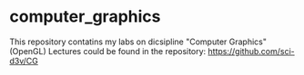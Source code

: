 # computer_graphics
This repository contatins my labs on dicsipline "Computer Graphics" (OpenGL)
Lectures could be found in the repository: https://github.com/sci-d3v/CG
